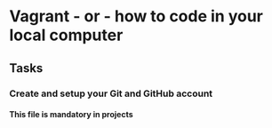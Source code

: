 # Vagrant - or - how to code in your local computer
## Tasks
### Create and setup your Git and GitHub account
#### This file is mandatory in projects
